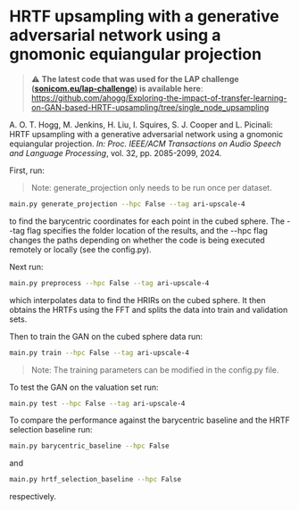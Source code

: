 # HRTF upsampling with a generative adversarial network using a gnomonic equiangular projection
> :warning: **The latest code that was used for the LAP challenge ([sonicom.eu/lap-challenge](https://www.sonicom.eu/lap-challenge/)) is available here**: https://github.com/ahogg/Exploring-the-impact-of-transfer-learning-on-GAN-based-HRTF-upsampling/tree/single_node_upsampling

A. O. T. Hogg, M. Jenkins, H. Liu, I. Squires, S. J. Cooper and L. Picinali: HRTF upsampling with a generative adversarial network using a gnomonic equiangular projection. *In: Proc. IEEE/ACM Transactions on Audio Speech and Language Processing*, vol. 32, pp. 2085-2099, 2024.

First, run:
> Note: generate_projection only needs to be run once per dataset.
```sh
main.py generate_projection --hpc False --tag ari-upscale-4
```
to find the barycentric coordinates for each point in the cubed sphere. The --tag flag specifies the folder location of the results, and the --hpc flag changes the paths depending on whether the code is being executed remotely or locally (see the config.py).

Next run:
```sh
main.py preprocess --hpc False --tag ari-upscale-4
```
which interpolates data to find the HRIRs on the cubed sphere. It then obtains the HRTFs using the FFT and splits the data into train and validation sets. 

Then to train the GAN on the cubed sphere data run: 
```sh
main.py train --hpc False --tag ari-upscale-4
```
> Note: The training parameters can be modified in the config.py file.

To test the GAN on the valuation set run:
```sh
main.py test --hpc False --tag ari-upscale-4
```

To compare the performance against the barycentric baseline and the HRTF selection baseline run:
```sh
main.py barycentric_baseline --hpc False 
```
and 
```sh
main.py hrtf_selection_baseline --hpc False
```
respectively.
